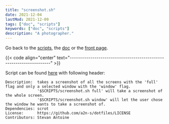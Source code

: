 ```yaml
---
title: "screenshot.sh"
date: 2021-12-04
lastMod: 2021-12-09
tags: ["doc", "scripts"]
keywords: ["doc", "scripts"]
description: "A photographer."
---
```

Go back to the [scripts](/public/doc/config/scripts), the [doc](/public/doc/config) or the [front page](/public).  

{{< code align="center" text="--------------------------------------------------------------------" >}}

Script can be found [here](https://github.com/a2n-s/dotfiles/blob/main/scripts/screenshot.sh) with following header:
```
Description:  takes a screenshot of all the screens with the 'full' flag and only a selected window with the 'window' flag.
              '$SCRIPTS/screenshot.sh full' will take a screenshot of the whole screen.
              '$SCRIPTS/screenshot.sh window' will let the user chose the window he wants to take a screenshot of.
Dependencies: scrot
License:      https://github.com/a2n-s/dotfiles/LICENSE 
Contributors: Stevan Antoine
```
